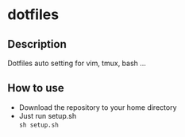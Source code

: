# dotfiles  
## Description  
Dotfiles auto setting for vim, tmux, bash ...

## How to use  
- Download the repository to your home directory
- Just run setup.sh  
`sh setup.sh`
